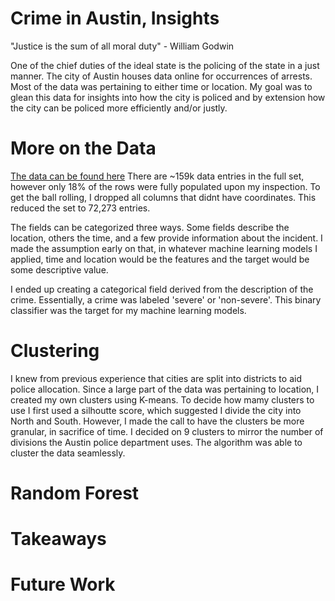 # Crime in Austin, Insights
"Justice is the sum of all moral duty" - William Godwin

One of the chief duties of the ideal state is the policing of the state in a just manner. The city of Austin houses data online for occurrences of arrests. Most of the data was pertaining to either time or location. My goal was to glean this data for insights into how the city is policed and by extension how the city can be policed more efficiently and/or justly. 
# More on the Data
[The data can be found here](https://www.kaggle.com/jboysen/austin-crime) There are ~159k data entries in the full set, however only 18% of the rows were fully populated upon my inspection. To get the ball rolling, I dropped all columns that didnt have coordinates. This reduced the set to 72,273 entries. 

The fields can be categorized three ways. Some fields describe the location, others the time, and a few provide information about the incident. I made the assumption early on that, in whatever machine learning models I applied, time and location would be the features and the target would be some descriptive value.

I ended up creating a categorical field derived from the description of the crime. Essentially, a crime was labeled 'severe' or 'non-severe'. This binary classifier was the target for my machine learning models. 
# Clustering
I knew from previous experience that cities are split into districts to aid police allocation. Since a large part of the data was pertaining to location, I created my own clusters using K-means. To decide how mamy clusters to use I first used a silhoutte score, which suggested I divide the city into North and South. However, I made the call to have the clusters be more granular, in sacrifice of time. I decided on 9 clusters to mirror the number of divisions the Austin police department uses. The algorithm was able to cluster the data seamlessly.
# Random Forest
# Takeaways
# Future Work
